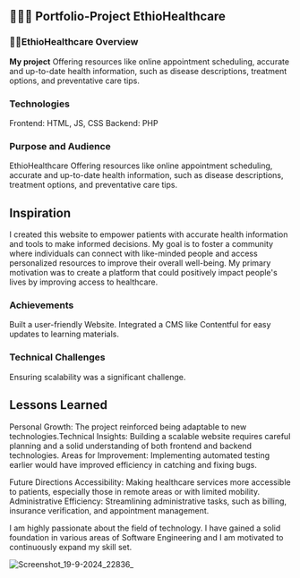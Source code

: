 ## 🌈🌈🌈 Portfolio-Project  EthioHealthcare
 
### 🎉🎉EthioHealthcare Overview

**My project** Offering resources like online appointment scheduling, accurate and up-to-date health information, such as disease descriptions, treatment options, and preventative care tips.
### Technologies
Frontend: HTML, JS, CSS
Backend: PHP
### Purpose and Audience
EthioHealthcare Offering resources like online appointment scheduling, accurate and up-to-date health information, such as disease descriptions, treatment options, and preventative care tips.
## Inspiration
I created this website to empower patients with accurate health information and tools to make informed decisions. My goal is to foster a community where individuals can connect with like-minded people and access personalized resources to improve their overall well-being.  My primary motivation was to create a platform that could positively impact people's lives by improving access to healthcare.
### Achievements
Built a user-friendly Website.
Integrated a CMS like Contentful for easy updates to learning materials.

### Technical Challenges
Ensuring scalability was a significant challenge. 
## Lessons Learned
Personal Growth: The project reinforced being adaptable to new technologies.Technical Insights: Building a scalable website requires careful planning and a solid      understanding of both frontend and backend technologies.
Areas for Improvement: Implementing automated testing earlier would have improved efficiency in catching and fixing bugs.



Future Directions
Accessibility: Making healthcare services more accessible to patients, especially those in remote areas or with limited mobility.
Administrative Efficiency: Streamlining administrative tasks, such as billing, insurance verification, and appointment management.
 
I am highly passionate about the field of technology. I have gained a solid foundation in various areas of Software Engineering and I am motivated to continuously expand my skill set.
 
 


![Screenshot_19-9-2024_22836_](https://github.com/user-attachments/assets/edf525eb-0a3e-45b1-b7dd-5113d3b15e7b)
